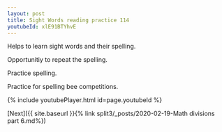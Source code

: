 ```yaml
---
layout: post
title: Sight Words reading practice 114
youtubeId: xlE91BTYhvE
---
```

 
 
Helps to learn sight words and their spelling.

Opportunitiy to repeat the spelling. 

Practice spelling. 
 
Practice for spelling bee competitions. 
 
{% include youtubePlayer.html id=page.youtubeId %}
 
 

[Next]({{ site.baseurl }}{% link  split3/_posts/2020-02-19-Math divisions part 6.md%})
 
